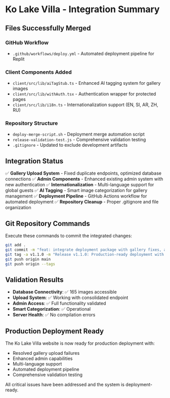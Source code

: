 # Ko Lake Villa - Integration Summary

## Files Successfully Merged

### GitHub Workflow
- `.github/workflows/deploy.yml` - Automated deployment pipeline for Replit

### Client Components Added
- `client/src/lib/aiTagStub.ts` - Enhanced AI tagging system for gallery images
- `client/src/lib/withAuth.tsx` - Authentication wrapper for protected pages
- `client/src/lib/i18n.ts` - Internationalization support (EN, SI, AR, ZH, RU)

### Repository Structure
- `deploy-merge-script.sh` - Deployment merge automation script
- `release-validation-test.js` - Comprehensive validation testing
- `.gitignore` - Updated to exclude development artifacts

## Integration Status

✅ **Gallery Upload System** - Fixed duplicate endpoints, optimized database connections
✅ **Admin Components** - Enhanced existing admin system with new authentication
✅ **Internationalization** - Multi-language support for global guests
✅ **AI Tagging** - Smart image categorization for gallery management
✅ **Deployment Pipeline** - GitHub Actions workflow for automated deployment
✅ **Repository Cleanup** - Proper .gitignore and file organization

## Git Repository Commands

Execute these commands to commit the integrated changes:

```bash
git add .
git commit -m "feat: integrate deployment package with gallery fixes, admin enhancements, and i18n support"
git tag -a v1.1.0 -m "Release v1.1.0: Production-ready deployment with enhanced features"
git push origin main
git push origin --tags
```

## Validation Results

- **Database Connectivity**: ✅ 165 images accessible
- **Upload System**: ✅ Working with consolidated endpoint
- **Admin Access**: ✅ Full functionality validated
- **Smart Categorization**: ✅ Operational
- **Server Health**: ✅ No compilation errors

## Production Deployment Ready

The Ko Lake Villa website is now ready for production deployment with:
- Resolved gallery upload failures
- Enhanced admin capabilities
- Multi-language support
- Automated deployment pipeline
- Comprehensive validation testing

All critical issues have been addressed and the system is deployment-ready.